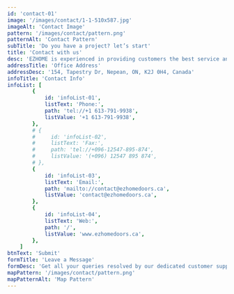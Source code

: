 ```yaml
---
id: 'contact-01'
image: '/images/contact/1-1-510x587.jpg'
imageAlt: 'Contact Image'
pattern: '/images/contact/pattern.png'
patternAlt: 'Contact Pattern'
subTitle: 'Do you have a project? let’s start'
title: 'Contact with us'
desc: 'EZHOME is experienced in providing customers the best service and post-installation services. Please Choose to give us a visit.'
addressTitle: 'Office Address'
addressDesc: '154, Tapestry Dr, Nepean, ON, K2J 0H4, Canada'
infoTitle: 'Contact Info'
infoList: [
        {
            id: 'infoList-01',
            listText: 'Phone:',
            path: 'tel://+1 613-791-9938',
            listValue: '+1 613-791-9938',
        },
        # {
        #     id: 'infoList-02',
        #     listText: 'Fax:',
        #     path: 'tel://+096-12547-895-874',
        #     listValue: '(+096) 12547 895 874',
        # },
        {
            id: 'infoList-03',
            listText: 'Email:',
            path: 'mailto://contact@ezhomedoors.ca',
            listValue: 'contact@ezhomedoors.ca',
        },
        {
            id: 'infoList-04',
            listText: 'Web:',
            path: '/',
            listValue: 'www.ezhomedoors.ca',
        },
    ]
btnText: 'Submit'
formTitle: 'Leave a Message'
formDesc: 'Get all your queries resolved by our dedicated customer support.'
mapPattern: '/images/contact/pattern.png'
mapPatternAlt: 'Map Pattern'
---
```

